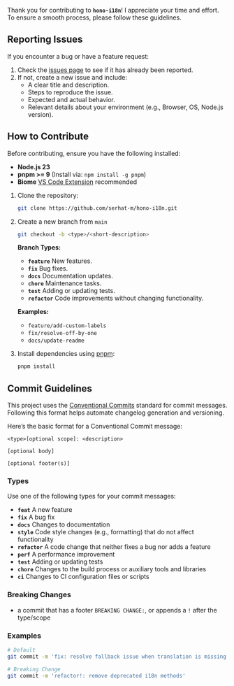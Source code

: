 Thank you for contributing to **`hono-i18n`**! I appreciate your time and effort. To ensure a smooth process, please follow these guidelines.

## Reporting Issues

If you encounter a bug or have a feature request:

1. Check the [issues page](https://github.com/serhat-m/hono-i18n/issues) to see if it has already been reported.
2. If not, create a new issue and include:
   - A clear title and description.
   - Steps to reproduce the issue.
   - Expected and actual behavior.
   - Relevant details about your environment (e.g., Browser, OS, Node.js version).

## How to Contribute

Before contributing, ensure you have the following installed:

- **Node.js 23**
- **pnpm >= 9** (Install via: `npm install -g pnpm`)
- **Biome** [VS Code Extension](https://biomejs.dev/reference/vscode/#biome-vs-code-extension) recommended

1. Clone the repository:

   ```bash
   git clone https://github.com/serhat-m/hono-i18n.git
   ```

2. Create a new branch from `main`

   ```bash
   git checkout -b <type>/<short-description>
   ```

   **Branch Types:**

   - **`feature`** New features.
   - **`fix`** Bug fixes.
   - **`docs`** Documentation updates.
   - **`chore`** Maintenance tasks.
   - **`test`** Adding or updating tests.
   - **`refactor`** Code improvements without changing functionality.

   **Examples:**

   - `feature/add-custom-labels`
   - `fix/resolve-off-by-one`
   - `docs/update-readme`

3. Install dependencies using [pnpm](https://pnpm.io/):

   ```bash
   pnpm install
   ```

## Commit Guidelines

This project uses the [Conventional Commits](https://www.conventionalcommits.org/) standard for commit messages. Following this format helps automate changelog generation and versioning.

Here’s the basic format for a Conventional Commit message:

```
<type>[optional scope]: <description>

[optional body]

[optional footer(s)]
```

### Types

Use one of the following types for your commit messages:

- **`feat`** A new feature
- **`fix`** A bug fix
- **`docs`** Changes to documentation
- **`style`** Code style changes (e.g., formatting) that do not affect functionality
- **`refactor`** A code change that neither fixes a bug nor adds a feature
- **`perf`** A performance improvement
- **`test`** Adding or updating tests
- **`chore`** Changes to the build process or auxiliary tools and libraries
- **`ci`** Changes to CI configuration files or scripts

### Breaking Changes

- a commit that has a footer `BREAKING CHANGE:`, or appends a `!` after the type/scope

### Examples

```bash
# Default
git commit -m 'fix: resolve fallback issue when translation is missing'

# Breaking Change
git commit -m 'refactor!: remove deprecated i18n methods'
```
